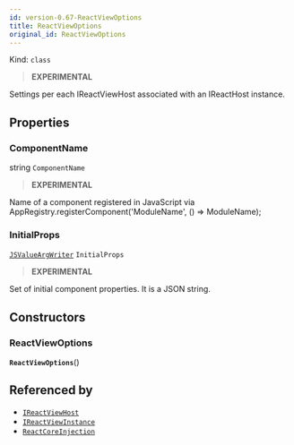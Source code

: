 ```yaml
---
id: version-0.67-ReactViewOptions
title: ReactViewOptions
original_id: ReactViewOptions
---
```


Kind: `class`



> **EXPERIMENTAL**

Settings per each IReactViewHost associated with an IReactHost instance.

## Properties
### ComponentName
 string `ComponentName`

> **EXPERIMENTAL**

Name of a component registered in JavaScript via AppRegistry.registerComponent('ModuleName', () => ModuleName);

### InitialProps
 [`JSValueArgWriter`](JSValueArgWriter) `InitialProps`

> **EXPERIMENTAL**

Set of initial component properties. It is a JSON string.


## Constructors
### ReactViewOptions
 **`ReactViewOptions`**()







## Referenced by
- [`IReactViewHost`](IReactViewHost)
- [`IReactViewInstance`](IReactViewInstance)
- [`ReactCoreInjection`](ReactCoreInjection)
